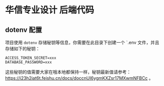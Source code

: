# 华信专业设计 后端代码

## dotenv 配置

项目使用 `dotenv` 存储秘钥等信息，你需要在此目录下创建一个 `.env 文件，并且存储如下的秘钥：

```env
ACCESS_TOKEN_SECRET=xxx
DATABASE_PASSWORD=xxx
```

这些秘钥的值需要大家在哦本地都保持一样，秘钥最新值请参考：https://i23h2iat6t.feishu.cn/docs/doccnUI6ygmKXZsr17MXwmNFBCc 。
